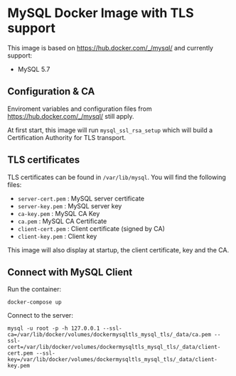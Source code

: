 # MySQL Docker Image with TLS support

This image is based on https://hub.docker.com/_/mysql/ and currently support:

 - MySQL 5.7

## Configuration & CA

Enviroment variables and configuration files from https://hub.docker.com/_/mysql/ still apply.

At first start, this image will run `mysql_ssl_rsa_setup` which will build a Certification Authority for TLS transport.

## TLS certificates

TLS certificates can be found in `/var/lib/mysql`. You will find the following files:

 - `server-cert.pem` : MySQL server certificate
 - `server-key.pem` : MySQL server key
 - `ca-key.pem` : MySQL CA Key
 - `ca.pem` : MySQL CA Certificate
 - `client-cert.pem` : Client certificate (signed by CA)
 - `client-key.pem` : Client key

This image will also display at startup, the client certificate, key and the CA.

## Connect with MySQL Client

Run the container:
```
docker-compose up
```

Connect to the server:
```
mysql -u root -p -h 127.0.0.1 --ssl-ca=/var/lib/docker/volumes/dockermysqltls_mysql_tls/_data/ca.pem --ssl-cert=/var/lib/docker/volumes/dockermysqltls_mysql_tls/_data/client-cert.pem --ssl-key=/var/lib/docker/volumes/dockermysqltls_mysql_tls/_data/client-key.pem
```
